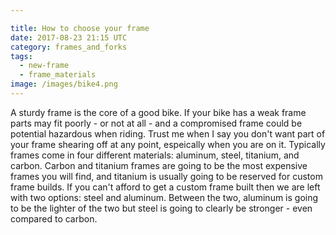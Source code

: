 ```yaml
---

title: How to choose your frame
date: 2017-08-23 21:15 UTC
category: frames_and_forks
tags: 
  - new-frame
  - frame_materials
image: /images/bike4.png
---
```


<p class="layout-main__paragraph"> 
A sturdy frame is the core of a good bike. If your bike has a weak frame parts may fit poorly - or not at all - and a compromised frame could be potential hazardous when riding. Trust me when I say you don't want part of your frame shearing off at any point, espeically when you are on it. Typically frames come in four different materials: aluminum, steel, titanium, and carbon. Carbon and titanium frames are going to be the most expensive frames you will find, and titanium is usually going to be reserved for custom frame builds. If you can't afford to get a custom frame built then we are left with two options: steel and aluminum. Between the two, aluminum is going to be the lighter of the two but steel is going to clearly be stronger - even compared to carbon.
</p>


